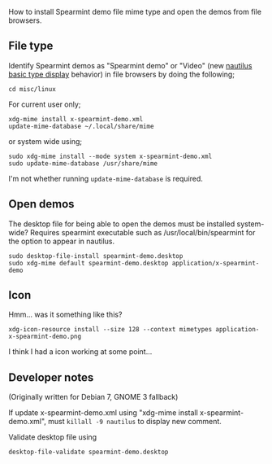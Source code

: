 How to install Spearmint demo file mime type and open the demos from file browsers.

## File type

Identify Spearmint demos as "Spearmint demo" or "Video" (new [nautilus basic type display](https://mail.gnome.org/archives/commits-list/2012-September/msg07135.html) behavior) in file browsers by doing the following;

    cd misc/linux

For current user only;

    xdg-mime install x-spearmint-demo.xml
    update-mime-database ~/.local/share/mime

or system wide using;

    sudo xdg-mime install --mode system x-spearmint-demo.xml
    sudo update-mime-database /usr/share/mime

I'm not whether running `update-mime-database` is required.


## Open demos
The desktop file for being able to open the demos must be installed system-wide?
Requires spearmint executable such as /usr/local/bin/spearmint for the option to appear in nautilus.

    sudo desktop-file-install spearmint-demo.desktop
    sudo xdg-mime default spearmint-demo.desktop application/x-spearmint-demo


## Icon

Hmm... was it something like this?

    xdg-icon-resource install --size 128 --context mimetypes application-x-spearmint-demo.png

I think I had a icon working at some point...


## Developer notes
(Originally written for Debian 7, GNOME 3 fallback)

If update x-spearmint-demo.xml using "xdg-mime install x-spearmint-demo.xml", must `killall -9 nautilus` to display new comment.

Validate desktop file using

    desktop-file-validate spearmint-demo.desktop

